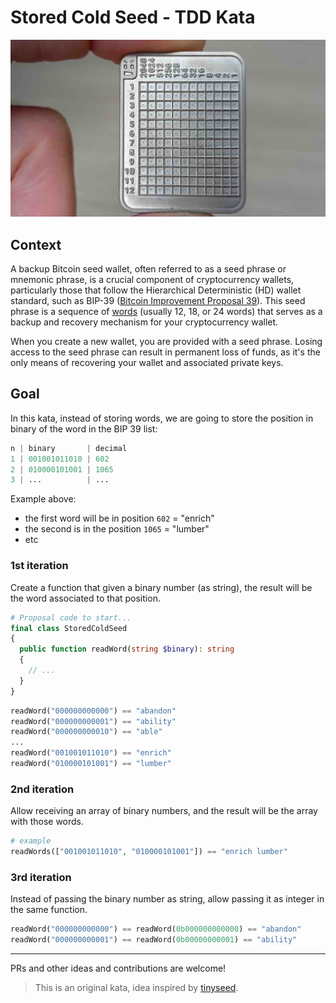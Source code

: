 # Stored Cold Seed - TDD Kata

<p align="center">
  <img alt="Tinyseed.io" src="stored-cold-seed-kata-img.jpg" width="550">
</p>


## Context

A backup Bitcoin seed wallet, often referred to as a seed phrase or mnemonic phrase, is a crucial component of cryptocurrency wallets, particularly those that follow the Hierarchical Deterministic (HD) wallet standard, such as BIP-39 ([Bitcoin Improvement Proposal 39](https://github.com/bitcoin/bips/blob/master/bip-0039.mediawiki)). This seed phrase is a sequence of [words](https://github.com/bitcoin/bips/blob/master/bip-0039/english.txt) (usually 12, 18, or 24 words) that serves as a backup and recovery mechanism for your cryptocurrency wallet.

When you create a new wallet, you are provided with a seed phrase. Losing access to the seed phrase can result in permanent loss of funds, as it's the only means of recovering your wallet and associated private keys.

## Goal

In this kata, instead of storing words, we are going to store the position in binary of the word in the BIP 39 list:

```php
n | binary       | decimal 
1 | 001001011010 | 602
2 | 010000101001 | 1065
3 | ...          | ...
```

Example above:
- the first word will be in position `602` = "enrich" 
- the second is in the position `1065` = "lumber"
- etc

### 1st iteration

Create a function that given a binary number (as string), the result will be the word associated to that position.

```php
# Proposal code to start...
final class StoredColdSeed 
{
  public function readWord(string $binary): string
  {
    // ...
  }
}
```

```php 
readWord("000000000000") == "abandon"
readWord("000000000001") == "ability"
readWord("000000000010") == "able"
...
readWord("001001011010") == "enrich"
readWord("010000101001") == "lumber"
```

### 2nd iteration

Allow receiving an array of binary numbers, and the result will be the array with those words.

```php
# example
readWords(["001001011010", "010000101001"]) == "enrich lumber"
```

### 3rd iteration

Instead of passing the binary number as string, allow passing it as integer in the same function.

```php 
readWord("000000000000") == readWord(0b000000000000) == "abandon"
readWord("000000000001") == readWord(0b00000000001) == "ability"
```

---

PRs and other ideas and contributions are welcome!

> This is an original kata, idea inspired by [tinyseed](https://tinyseed.io).

